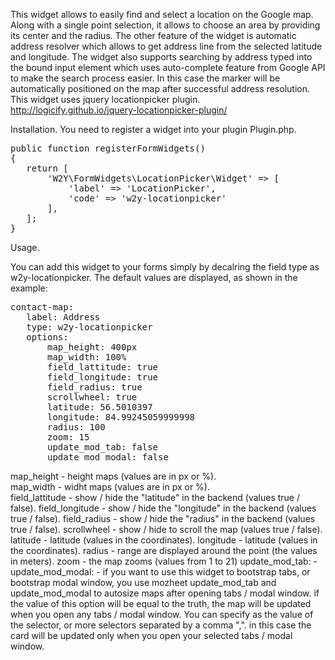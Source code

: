 This widget allows to easily find and select a location on the Google map. Along with a single point selection, it allows to choose an area by providing its center and the radius.
The other feature of the widget is automatic address resolver which allows to get address line from the selected latitude and longitude. The widget also supports searching by address typed into the bound input element which uses auto-complete feature from Google API to make the search process easier. In this case the marker will be automatically positioned on the map after successful address resolution.
This widget uses jquery locationpicker plugin. 
http://logicify.github.io/jquery-locationpicker-plugin/

Installation.
You need to register a widget into your plugin Plugin.php.
<pre>
public function registerFormWidgets()
{
   return [
       'W2Y\FormWidgets\LocationPicker\Widget' => [
           'label' => 'LocationPicker',
           'code' => 'w2y-locationpicker'
       ],
   ];
}
</pre>
Usage.

You can add this widget to your forms simply by decalring the field type as w2y-locationpicker.
The default values are displayed, as shown in the example:
<pre>
contact-map:
   label: Address
   type: w2y-locationpicker
   options: 
       map_height: 400px
       map_width: 100%
       field_lattitude: true
       field_longitude: true
       field_radius: true
       scrollwheel: true
       latitude: 56.5010397
       longitude: 84.99245059999998
       radius: 100
       zoom: 15
       update_mod_tab: false
       update_mod_modal: false
</pre>
map_height - height maps (values are in px or %).<br>
map_width - widht maps (values are in px or %).<br>
field_lattitude - show / hide the "latitude" in the backend (values true / false).
field_longitude - show / hide the "longitude" in the backend (values true / false).
field_radius - show / hide the "radius" in the backend (values true / false).
scrollwheel - show / hide to scroll the map (values true / false).
latitude - latitude (values in the coordinates).
longitude - latitude (values in the coordinates).
radius - range are displayed around the point (the values in meters).
zoom - the map zooms (values from 1 to 21)
update_mod_tab: -
update_mod_modal: -
if you want to use this widget to bootstrap tabs, or bootstrap modal window, you use mozheet update_mod_tab and update_mod_modal to autosize maps after opening tabs / modal window. if the value of this option will be equal to the truth, the map will be updated when you open any tabs / modal window.
You can specify as the value of the selector, or more selectors separated by a comma ",". in this case the card will be updated only when you open your selected tabs / modal window.
